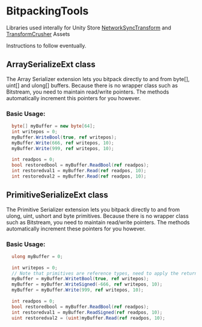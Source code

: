 # BitpackingTools
Libraries used interally for Unity Store <a href="https://assetstore.unity.com/packages/tools/network/network-sync-transform-nst-98453">NetworkSyncTransform</a> and <a href="https://assetstore.unity.com/packages/tools/network/transform-crusher-free-version-117313">TransformCrusher</a> Assets 

Instructions to follow eventually.

## ArraySerializeExt class

The Array Serializer extension lets you bitpack directly to and from byte[], uint[] and ulong[] buffers. Because there is no wrapper class such as Bitstream, you need to maintain read/write pointers. The methods automatically increment this pointers for you however.

### Basic Usage:
```cs
  byte[] myBuffer = new byte[64];
  int writepos = 0;
  myBuffer.WriteBool(true, ref writepos);
  myBuffer.Write(666, ref writepos, 10);
  myBuffer.Write(999, ref writepos, 10);
  
  int readpos = 0;
  bool restoredbool = myBuffer.ReadBool(ref readpos);
  int restoredval1 = myBuffer.Read(ref readpos, 10);
  int restoredval2 = myBuffer.Read(ref readpos, 10);
```

## PrimitiveSerializeExt class

The Primitive Serializer extension lets you bitpack directly to and from ulong, uint, ushort and byte primitives. Because there is no wrapper class such as Bitstream, you need to maintain read/write pointers. The methods automatically increment these pointers for you however.

### Basic Usage:
```cs
  ulong myBuffer = 0;
  
  int writepos = 0;
  // Note that primitives are reference types, need to apply the return value of extensions.
  myBuffer = myBuffer.WritetBool(true, ref writepos);
  myBuffer = myBuffer.WriteSigned(-666, ref writepos, 10);
  myBuffer = myBuffer.Write(999, ref writepos, 10);
  
  int readpos = 0;
  bool restoredbool = myBuffer.ReadBool(ref readpos);
  int restoredval1 = myBuffer.ReadSigned(ref readpos, 10);
  uint restoredval2 = (uint)myBuffer.Read(ref readpos, 10);
```
